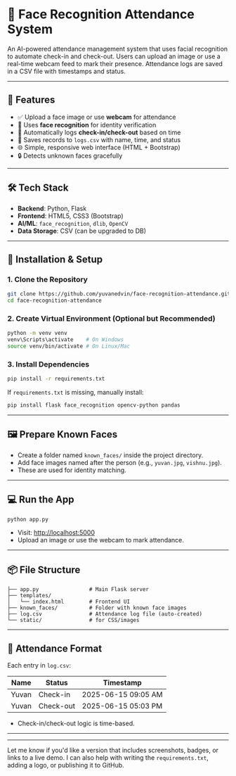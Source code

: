 # 🎯 Face Recognition Attendance System

An AI-powered attendance management system that uses facial recognition to automate check-in and check-out. Users can upload an image or use a real-time webcam feed to mark their presence. Attendance logs are saved in a CSV file with timestamps and status.

---

## 🚀 Features

- ✅ Upload a face image or use **webcam** for attendance
- 🧠 Uses **face recognition** for identity verification
- 📅 Automatically logs **check-in/check-out** based on time
- 📄 Saves records to `logs.csv` with name, time, and status
- 🌐 Simple, responsive web interface (HTML + Bootstrap)
- 🔒 Detects unknown faces gracefully

---

## 🛠️ Tech Stack

- **Backend**: Python, Flask
- **Frontend**: HTML5, CSS3 (Bootstrap)
- **AI/ML**: `face_recognition`, `dlib`, `OpenCV`
- **Data Storage**: CSV (can be upgraded to DB)

---

## 🧰 Installation & Setup

### 1. Clone the Repository

```bash
git clone https://github.com/yuvanedvin/face-recognition-attendance.git
cd face-recognition-attendance
````

### 2. Create Virtual Environment (Optional but Recommended)

```bash
python -m venv venv
venv\Scripts\activate    # On Windows
source venv/bin/activate # On Linux/Mac
```

### 3. Install Dependencies

```bash
pip install -r requirements.txt
```

If `requirements.txt` is missing, manually install:

```bash
pip install flask face_recognition opencv-python pandas
```

---

## 🖼️ Prepare Known Faces

* Create a folder named `known_faces/` inside the project directory.
* Add face images named after the person (e.g., `yuvan.jpg`, `vishnu.jpg`).
* These are used for identity matching.

---

## 💻 Run the App

```bash
python app.py
```

* Visit: [http://localhost:5000](http://localhost:5000)
* Upload an image or use the webcam to mark attendance.

---

## 📦 File Structure

```
├── app.py                # Main Flask server
├── templates/
│   └── index.html        # Frontend UI
├── known_faces/          # Folder with known face images
├── log.csv               # Attendance log file (auto-created)
└── static/               # for CSS/images
```

---

## 🧾 Attendance Format

Each entry in `log.csv`:

| Name  | Status    | Timestamp           |
| ----- | --------- | ------------------- |
| Yuvan | Check-in  | 2025-06-15 09:05 AM |
| Yuvan | Check-out | 2025-06-15 05:03 PM |

* Check-in/check-out logic is time-based.

---



---

Let me know if you'd like a version that includes screenshots, badges, or links to a live demo. I can also help with writing the `requirements.txt`, adding a logo, or publishing it to GitHub.
```
